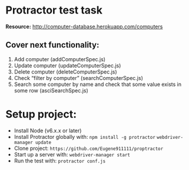 Protractor test task
===

**Resource:**
http://computer-database.herokuapp.com/computers 

**Cover next functionality:**
---
1) Add computer (addComputerSpec.js)
2) Update computer (updateComputerSpec.js)
3) Delete computer (deleteComputerSpec.js)
4) Check “filter by computer” (searchComputerSpec.js)
5) Search some computer by name and check that some value exists in some row (asciSearchSpec.js)

Setup project:
===
* Install Node (v6.x.x or later)
* Install Protractor globally with: ```npm install -g protractor```
 ```webdriver-manager update```
* Clone project: 
```https://github.com/Eugene911111/proptractor```
* Start up a server with: 
```webdriver-manager start```
* Run the test with: 
```protractor conf.js```



